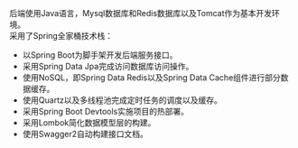 后端使用Java语言，Mysql数据库和Redis数据库以及Tomcat作为基本开发环境。  
采用了Spring全家桶技术栈：
* 以Spring Boot为脚手架开发后端服务接口。
* 采用Spring Data Jpa完成访问数据库访问操作。
* 使用NoSQL，即Spring Data Redis以及Spring Data Cache组件进行部分数据缓存。
* 使用Quartz以及多线程池完成定时任务的调度以及缓存。
* 采用Spring Boot Devtools实施项目的热部署。
* 采用Lombok简化数据模型层的构建。
* 使用Swagger2自动构建接口文档。
